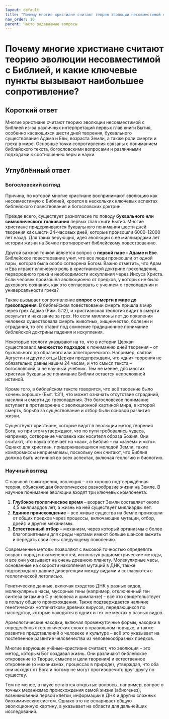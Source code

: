 ```yaml
---
layout: default
title: "Почему многие христиане считают теорию эволюции несовместимой с Библией, и какие ключевые пункты вызывают наибольшее сопротивление?"
nav_order: 10
parent: Часто задаваемые вопросы
---
```


# Почему многие христиане считают теорию эволюции несовместимой с Библией, и какие ключевые пункты вызывают наибольшее сопротивление?

## Короткий ответ

Многие христиане считают теорию эволюции несовместимой с Библией из-за различных интерпретаций первых глав книги Бытия, особенно касающихся шести дней творения, буквального существования Адама и Евы, возраста Земли, а также роли смерти и греха в мире. Основные точки сопротивления связаны с пониманием библейского текста, богословскими вопросами и различными подходами к соотношению веры и науки.

## Углублённый ответ

### Богословский взгляд

Причина, по которой многие христиане воспринимают эволюцию как несовместимую с Библией, кроется в нескольких ключевых аспектах библейского повествования и богословских доктрин.

Прежде всего, существует разногласие по поводу **буквального или символического толкования** первых глав книги Бытия. Многие христиане придерживаются буквального понимания шести дней творения как шести 24-часовых дней, которые произошли 6000-12000 лет назад. Для таких верующих, идея эволюции с её миллиардами лет истории жизни на Земле противоречит библейскому повествованию.

Другой важной точкой является вопрос о **первой паре – Адаме и Еве**. Библейское повествование учит, что все люди произошли от одной пары, которая была особо сотворена Богом. Важно отметить, что Адам и Ева играют ключевую роль в христианской доктрине грехопадения, первородного греха и необходимости искупления через Иисуса Христа. Если человек произошёл эволюционно от предков, у которых не было духовного сознания, как это согласовать с учением о грехопадении и универсальности греха?

Также вызывает сопротивление **вопрос о смерти в мире до грехопадения**. В библейском повествовании смерть пришла в мир через грех Адама (Рим. 5:12), и христианская теология видит в смерти результат и наказание за грех. Но если миллионы лет до появления человека существовала смерть животных, хищничество, болезни и страдания, то это ставит под сомнение традиционное понимание библейской доктрины падения и искупления.

Некоторые теологи указывают на то, что в истории Церкви существовало **множество подходов** к пониманию дней творения – от буквального до образного или аллегорического. Например, святой Августин и другие отцы Церкви предупреждали, что «дни» творения не обязательно равны нашим 24 часам, и что смысл текста – богословский, а не научный учебник. Тем не менее, для многих христиан буквальное понимание Библии остается непреложной истиной.

Кроме того, в библейском тексте говорится, что всё творение было «очень хорошо» (Быт. 1:31), что может означать отсутствие страданий, насилия и смерти до грехопадения. Это богословское понимание вступает в противоречие с эволюционной картиной мира, в которой смерть, борьба за существование и отбор были основой развития жизни.

Существуют христиане, которые видят в эволюции метод творения Бога, но при этом утверждают, что по пути требовались чудеса, например, сотворение человека как носителя образа Божия. Они считают, что наука отвечает на «как», а Библия – на «зачем» и «кто». Однако для христиан, придерживающихся молодой Земли, такие компромиссы неприемлемы, поскольку они считают, что Библия должна быть истинной во всех аспектах, включая геологию и биологию.

### Научный взгляд

С научной точки зрения, эволюция – это хорошо подтверждённая теория, объясняющая биологическое разнообразие жизни на Земле. В научное понимание эволюции входят три ключевых компонента:

1. **Глубокое геологическое время** – возраст Земли составляет около 4,5 миллиардов лет, а жизнь на ней существует миллиарды лет.
2. **Единое происхождение** – все живые существа на Земле произошли от общих предков через процессы, включающие мутации, отбор, дрейф и другие механизмы.
3. **Естественный отбор** – механизм, через который организмы с более благоприятными для среды чертами имеют больше шансов выжить и передать свои гены следующему поколению.

Современные методы позволяют с высокой точностью определять возраст пород и окаменелостей, используя радиометрические методы, и все они указывают на очень древнюю планету. Молекулярные часы, основанные на скорости накопления мутаций в ДНК, также подтверждают давние дивергенции между видами и согласуются с геологической летописью.

Генетические данные, включая сходство ДНК у разных видов, молекулярные часы, мусорные гены (например, отключенный ген синтеза витамина C у человека и шимпанзе) – всё это свидетельствует в пользу общего происхождения. Также подтверждается наличие генетических «отпечатков» древних вирусов, передающихся по наследству, которые находятся в одних и тех же местах у разных видов.

Археологические находки, включая промежуточные формы, находки в определённых геологических слоях в правильном порядке, а также развитие представлений о человеке и культуре – всё это указывает на постепенное развитие человечества из человекообразных предков.

Многие верующие учёные-христиане считают, что эволюция – это метод, которым Бог создавал жизнь. Они различают библейское откровение (о Творце, смысле и цели творения) и естественное откровение (о механизмах, процессах в природе), утверждая, что оба они исходят от Бога и потому не могут противоречить друг другу по существу.

Тем не менее, в науке остаются открытые вопросы, например, вопрос о точных механизмах происхождения самой жизни (абиогенез), возникновении первой клетки, информации в ДНК и других сложных биохимических систем. Однако это не оспаривает общую эволюционную картину, а указывает на области для дальнейших исследований.